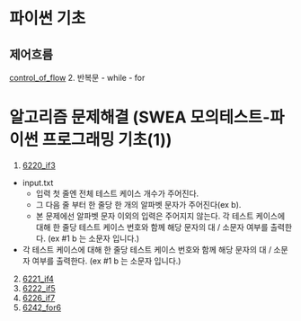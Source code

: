 # 파이썬 기초

## 제어흐름
[control_of_flow](../Python/control_of_flow.md)
2. 반복문
    - while
    - for

# 알고리즘 문제해결 (SWEA 모의테스트-파이썬 프로그래밍 기초(1))
1. [6220_if3](../../algo/6220_if3/sol.py)
- input.txt 
    - 입력 첫 줄엔 전체 테스트 케이스 개수가 주어진다.
    - 그 다음 줄 부터 한 줄당 한 개의 알파벳 문자가 주어진다(ex b).
    - 본 문제에선 알파벳 문자 이외의 입력은 주어지지 않는다.
각 테스트 케이스에 대해 한 줄당 테스트 케이스 번호와 함께 해당 문자의 대 / 소문자 여부를 출력한다. (ex #1 b 는 소문자 입니다.)
- 각 테스트 케이스에 대해 한 줄당 테스트 케이스 번호와 함께 해당 문자의 대 / 소문자 여부를 출력한다. (ex #1 b 는 소문자 입니다.)
2. [6221_if4](../../algo/6221_if4/sol.py)
3. [6222_if5](../../algo/6222_if5/sol.py)
4. [6226_if7](../../algo/6226_if7/sol.py)
5. [6242_for6](../../algo/6242_for6/sol.py)

